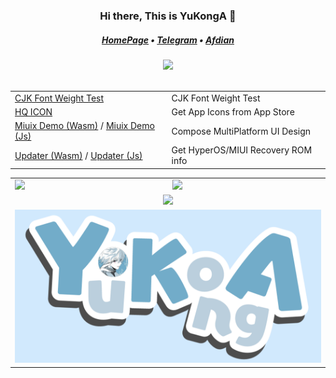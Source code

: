 <h3 align="center">Hi there, This is YuKongA 👋</h3>

<h5 align="center">
  <a href="https://yukonga.top/">HomePage</a> • <a href="https://t.me/YuKongA13579">Telegram</a> •  <a href="https://afdian.com/a/YuKongA">Afdian</a>
</h5>

<div align="center">
  <img src='https://profile-counter.glitch.me/YuKongA/count.svg'/>
</div><br />

<table width="100%" align="center">
  <tr>
    <td><a href="https://font.yukonga.top">CJK Font Weight Test</a></td>
    <td></span>CJK Font Weight Test</span></td>
  </tr>
  <tr>
    <td><a href="https://icon.yukonga.top">HQ ICON</a></td>
    <td></span>Get App Icons from App Store</span></td>
  </tr>
  <tr>
    <td><a href="https://miuix-wasm.yukonga.top">Miuix Demo (Wasm)</a> / <a href="https://miuix-js.yukonga.top">Miuix Demo (Js)</a></td>
    <td></span>Compose MultiPlatform UI Design</span></td>
  </tr>
  <tr>
    <td><a href="https://updater-wasm.yukonga.top">Updater (Wasm)</a> / <a href="https://updater-js.yukonga.top">Updater (Js)</a></td>
    <td></span>Get HyperOS/MIUI Recovery ROM info</span></td>
  </tr>
</table>

<table width="100%" align="center">
  <tr>
    <td><a href="https://github.com/YuKongA">
        <picture>
          <source
            srcset="https://github-readme-stats-one-bice.vercel.app/api?username=YuKongA&show_icons=true&hide_border=true&theme=dark&role=OWNER,ORGANIZATION_MEMBER,COLLABORATOR"
            height="200" media="(prefers-color-scheme: dark)" />
          <source
            srcset="https://github-readme-stats-one-bice.vercel.app/api?username=YuKongA&show_icons=true&hide_border=true&bg_color=ffffff&role=OWNER,ORGANIZATION_MEMBER,COLLABORATOR"
            height="200" media="(prefers-color-scheme: light), (prefers-color-scheme: no-preference)" />
          <img
            src="https://github-readme-stats-one-bice.vercel.app/api?username=YuKongA&show_icons=true&hide_border=true&role=OWNER,ORGANIZATION_MEMBER,COLLABORATOR"
            height="200" />
        </picture>
      </a>
    </td>
    <td><a href="https://github.com/YuKongA">
        <picture height="200">
          <source
            srcset="https://github-readme-stats-one-bice.vercel.app/api/top-langs/?username=YuKongA&hide_border=true&layout=compact&theme=dark"
            height="200" media="(prefers-color-scheme: dark)" />
          <source
            srcset="hhttps://github-readme-stats-one-bice.vercel.app/api/top-langs/?username=YuKongA&hide_border=true&layout=compact&bg_color=ffffff"
            height="200" media="(prefers-color-scheme: light), (prefers-color-scheme: no-preference)" />
          <img
            src="https://github-readme-stats-one-bice.vercel.app/api/top-langs/?username=Konano&hide_border=true&layout=compact"
            height="200" />
        </picture>
      </a>
    </td>
  </tr>
  <tr>
    <td colspan="2" align="center"><a href="https://github.com/YuKongA">
        <picture>
          <source
            srcset="https://github-profile-trophy.vercel.app/?username=YuKongA&column=8&row=1&margin-w=8&theme=onedark"
            media="(prefers-color-scheme: dark)" />
          <source
            srcset="https://github-profile-trophy.vercel.app/?username=YuKongA&column=8&row=1&margin-w=8"
            media="(prefers-color-scheme: light), (prefers-color-scheme: no-preference)" />
          <img src="https://github-profile-trophy.vercel.app/?username=YuKongA&column=8&row=1&margin-w=8" />
        </picture>
      </a>
    </td>
  </tr>
  <tr>
    <td colspan="2" align="center"><a href="https://github.com/YuKongA">
        <img src="https://github.com/YuKongA/YuKongA/blob/main/res/YuKongA.png?raw=true" />
        </picture>
      </a>
  </tr>
</table>
